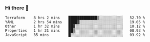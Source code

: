 ### Hi there 👋


<!--START_SECTION:waka-->
```text
Terraform    8 hrs 2 mins    █████████████▒░░░░░░░░░░░   52.70 % 
YAML         2 hrs 54 mins   ████▓░░░░░░░░░░░░░░░░░░░░   19.05 % 
Other        1 hr 32 mins    ██▓░░░░░░░░░░░░░░░░░░░░░░   10.12 % 
Properties   1 hr 21 mins    ██▒░░░░░░░░░░░░░░░░░░░░░░   08.93 % 
JavaScript   35 mins         █░░░░░░░░░░░░░░░░░░░░░░░░   03.92 % 
```
<!--END_SECTION:waka-->

<!--
**ssrahul96/ssrahul96** is a ✨ _special_ ✨ repository because its `README.md` (this file) appears on your GitHub profile.

Here are some ideas to get you started:

- 🔭 I’m currently working on ...
- 🌱 I’m currently learning ...
- 👯 I’m looking to collaborate on ...
- 🤔 I’m looking for help with ...
- 💬 Ask me about ...
- 📫 How to reach me: ...
- 😄 Pronouns: ...
- ⚡ Fun fact: ...
-->
